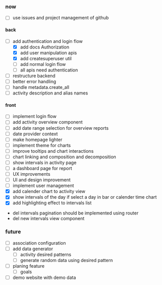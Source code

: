 ### now
- [ ] use issues and project management of github
#### back
- [ ] add authentication and login flow
  - [x] add docs Authorization
  - [x] add user manipulation apis
  - [x] add createsuperuser util
  - [ ] add normal login flow
  - [ ] all apis need authentication
- [ ] restructure backend
- [ ] better error handling
- [ ] handle metadata.create_all
- [ ] activity description and alias names

#### front
- [ ] implement login flow
- [ ] add activity overview component
- [ ] add date range selection for overview reports
- [ ] date provider context
- [ ] make homepage lighter
- [ ] implement theme for charts
- [ ] improve tooltips and chart interactions
- [ ] chart linking and composition and decomposition
- [ ] show intervals in activity page
- [ ] a dashboard page for report
- [ ] UX improvements
- [ ] UI and design improvement
- [ ] implement user management
- [x] add calender chart to activity view
- [x] show intervals of the day if select a day in bar or calender time chart
- [x] add highlighting effect to intervals list
- del intervals pagination should be implemented using router
- del new intervals view component

### future
- [ ] association configuration
- [ ] add data generator
  - [ ] activity desired patterns
  - [ ] generate random data using desired pattern
- [ ] planing feature
  - [ ] goals
- [ ] demo website with demo data